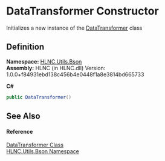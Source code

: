 # DataTransformer Constructor


Initializes a new instance of the <a href="T_HLNC_Utils_Bson_DataTransformer">DataTransformer</a> class



## Definition
**Namespace:** <a href="N_HLNC_Utils_Bson">HLNC.Utils.Bson</a>  
**Assembly:** HLNC (in HLNC.dll) Version: 1.0.0+f84931ebd138c456b4e0448f1a8e3814bd665733

**C#**
``` C#
public DataTransformer()
```



## See Also


#### Reference
<a href="T_HLNC_Utils_Bson_DataTransformer">DataTransformer Class</a>  
<a href="N_HLNC_Utils_Bson">HLNC.Utils.Bson Namespace</a>  
